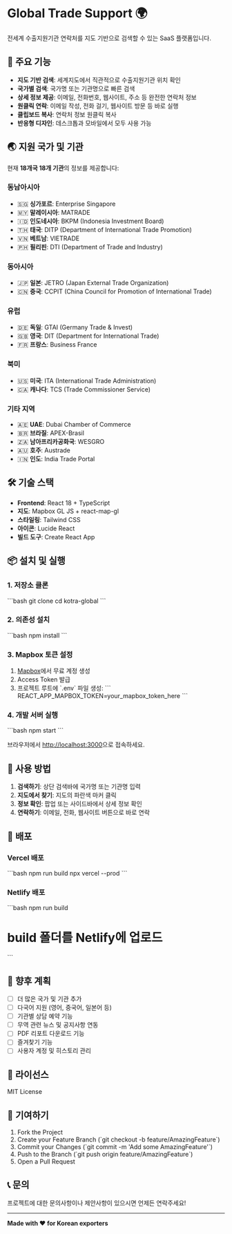 # Global Trade Support 🌍

전세계 수출지원기관 연락처를 지도 기반으로 검색할 수 있는 SaaS 플랫폼입니다.

## 🚀 주요 기능

- **지도 기반 검색**: 세계지도에서 직관적으로 수출지원기관 위치 확인
- **국가별 검색**: 국가명 또는 기관명으로 빠른 검색
- **상세 정보 제공**: 이메일, 전화번호, 웹사이트, 주소 등 완전한 연락처 정보
- **원클릭 연락**: 이메일 작성, 전화 걸기, 웹사이트 방문 등 바로 실행
- **클립보드 복사**: 연락처 정보 원클릭 복사
- **반응형 디자인**: 데스크톱과 모바일에서 모두 사용 가능

## 🌏 지원 국가 및 기관

현재 **18개국 18개 기관**의 정보를 제공합니다:

### 동남아시아
- 🇸🇬 **싱가포르**: Enterprise Singapore
- 🇲🇾 **말레이시아**: MATRADE
- 🇮🇩 **인도네시아**: BKPM (Indonesia Investment Board)
- 🇹🇭 **태국**: DITP (Department of International Trade Promotion)
- 🇻🇳 **베트남**: VIETRADE
- 🇵🇭 **필리핀**: DTI (Department of Trade and Industry)

### 동아시아
- 🇯🇵 **일본**: JETRO (Japan External Trade Organization)
- 🇨🇳 **중국**: CCPIT (China Council for Promotion of International Trade)

### 유럽
- 🇩🇪 **독일**: GTAI (Germany Trade & Invest)
- 🇬🇧 **영국**: DIT (Department for International Trade)
- 🇫🇷 **프랑스**: Business France

### 북미
- 🇺🇸 **미국**: ITA (International Trade Administration)
- 🇨🇦 **캐나다**: TCS (Trade Commissioner Service)

### 기타 지역
- 🇦🇪 **UAE**: Dubai Chamber of Commerce
- 🇧🇷 **브라질**: APEX-Brasil
- 🇿🇦 **남아프리카공화국**: WESGRO
- 🇦🇺 **호주**: Austrade
- 🇮🇳 **인도**: India Trade Portal

## 🛠 기술 스택

- **Frontend**: React 18 + TypeScript
- **지도**: Mapbox GL JS + react-map-gl
- **스타일링**: Tailwind CSS
- **아이콘**: Lucide React
- **빌드 도구**: Create React App

## 📦 설치 및 실행

### 1. 저장소 클론
\`\`\`bash
git clone <repository-url>
cd kotra-global
\`\`\`

### 2. 의존성 설치
\`\`\`bash
npm install
\`\`\`

### 3. Mapbox 토큰 설정
1. [Mapbox](https://www.mapbox.com)에서 무료 계정 생성
2. Access Token 발급
3. 프로젝트 루트에 \`.env\` 파일 생성:
\`\`\`
REACT_APP_MAPBOX_TOKEN=your_mapbox_token_here
\`\`\`

### 4. 개발 서버 실행
\`\`\`bash
npm start
\`\`\`

브라우저에서 [http://localhost:3000](http://localhost:3000)으로 접속하세요.

## 🎯 사용 방법

1. **검색하기**: 상단 검색바에 국가명 또는 기관명 입력
2. **지도에서 찾기**: 지도의 파란색 마커 클릭
3. **정보 확인**: 팝업 또는 사이드바에서 상세 정보 확인
4. **연락하기**: 이메일, 전화, 웹사이트 버튼으로 바로 연락

## 🚀 배포

### Vercel 배포
\`\`\`bash
npm run build
npx vercel --prod
\`\`\`

### Netlify 배포
\`\`\`bash
npm run build
# build 폴더를 Netlify에 업로드
\`\`\`

## 🔮 향후 계획

- [ ] 더 많은 국가 및 기관 추가
- [ ] 다국어 지원 (영어, 중국어, 일본어 등)
- [ ] 기관별 상담 예약 기능
- [ ] 무역 관련 뉴스 및 공지사항 연동
- [ ] PDF 리포트 다운로드 기능
- [ ] 즐겨찾기 기능
- [ ] 사용자 계정 및 히스토리 관리

## 📄 라이선스

MIT License

## 🤝 기여하기

1. Fork the Project
2. Create your Feature Branch (\`git checkout -b feature/AmazingFeature\`)
3. Commit your Changes (\`git commit -m 'Add some AmazingFeature'\`)
4. Push to the Branch (\`git push origin feature/AmazingFeature\`)
5. Open a Pull Request

## 📞 문의

프로젝트에 대한 문의사항이나 제안사항이 있으시면 언제든 연락주세요!

---

**Made with ❤️ for Korean exporters** 